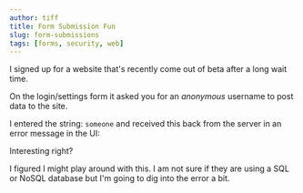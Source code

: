 ```yaml
---
author: tiff
title: Form Submission Fun
slug: form-submissions
tags: [forms, security, web]
---
```


I signed up for a website that's recently come out of beta after a long wait time.

On the login/settings form it asked you for an _anonymous_ username to post data to the site.

<!--truncate-->

I entered the string: `someone` and received this back from the server in an error message in the UI:

<script src="https://pastebin.com/embed_js/i1eeeqPQ"></script>

Interesting right?

I figured I might play around with this. I am not sure if they are using a SQL or NoSQL database but I'm going to dig into the error a bit.
